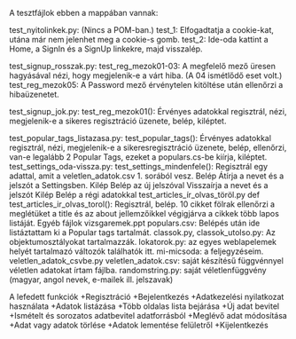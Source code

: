 A tesztfájlok ebben a mappában vannak:

test_nyitolinkek.py:
    (Nincs a POM-ban.)
    test_1: Elfogadtatja a cookie-kat, utána már nem jelenhet meg a cookie-s gomb.
    test_2: Ide-oda kattint a Home, a SignIn és a SignUp linkekre, majd visszalép.

test_signup_rosszak.py:
    test_reg_mezok01-03: A megfelelő mező üresen hagyásával nézi, hogy megjelenik-e a várt hiba.
    (A 04 ismétlődő eset volt.)
    test_reg_mezok05: A Password mező érvénytelen kitöltése után ellenőrzi a hibaüzenetet.

test_signup_jok.py:
    test_reg_mezok01(): Érvényes adatokkal regisztrál, nézi, megjelenik-e a sikeres regisztráció üzenete,
                        belép, kiléptet.

test_popular_tags_listazasa.py:
    test_popular_tags(): Érvényes adatokkal regisztrál, nézi, megjelenik-e a
                             sikeresregisztráció üzenete, belép, ellenőrzi, van-e legalább
                             2 Popular Tags, ezeket a populars.cs-be kiírja, kiléptet.
test_settings_oda-vissza.py:
    test_settings_mindenfele():
                            Regisztrál egy adattal, amit a veletlen_adatok.csv 1. sorából vesz.
                            Belép
                            Átírja a nevet és a jelszót a Settingsben. Kilép
                            Belép az új jelszóval
                            Visszaírja a nevet és a jelszót
                            Kilép
                            Belép a régi adatokkal
test_articles_ír_olvas_töröl.py
    def test_articles_ir_olvas_torol():
                              Regisztrál, belép. 10 cikket fölrak
                              ellenőrzi a meglétüket a title és az about jellemzőikkel
                              végigjárva a cikkek több lapos listáját.
Egyéb fájlok
vizsgaremek.ppt
populars.csv: Belépés után ide listáztattam ki a Popular tags tartalmát.
classok.py, classok_utolso.py: Az objektumosztályokat tartalmazzák.
lokatorok.py: az egyes weblapelemek helyét tartalmazó változók találhatók itt.
mi-micsoda: a feljegyzéseim.
veletlen_adatok_csvbe.py veletlen_adatok.csv: saját készítésű függvénnyel véletlen adatokat írtam fájlba.
randomstring.py: saját véletlenfüggvény (magyar, angol nevek, e-mailek ill. jelszavak)

A lefedett funkciók
+Regisztráció
+Bejelentkezés
+Adatkezelési nyilatkozat használata
+Adatok listázása
+Több oldalas lista bejárása
+Új adat bevitel
+Ismételt és sorozatos adatbevitel adatforrásból
+Meglévő adat módosítása
+Adat vagy adatok törlése
+Adatok lementése felületről
+Kijelentkezés